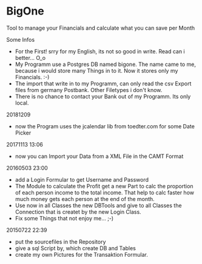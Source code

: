 # BigOne
Tool to manage your Financials and calculate what you can save per Month

Some Infos
- For the First! srry for my English, its not so good in write. Read can 
  i better... O_o
- My Programm use a Postgres DB named bigone. The name came to me, because
  i would store many Things in to it. Now it stores only my Financials. :-)
- The import that write in to my Programm, can only read the csv Export files
  from germany Postbank. Other Filetypes i don't know.
- There is no chance to contact your Bank out of my Programm. Its only local.

20181209
- now the Program uses the jcalendar lib from toedter.com for some
  Date Picker

20171113 13:06
- now you can Import your Data from a XML File in the CAMT Format

20160503 23:00
- add a Login Formular to get Username and Password
- The Module to calculate the Profit get a new Part to calc the
  proportion of each person income to the total income. That help to calc
  faster how much money gets each person at the end of the month.
- Use now in all Classes the new DBTools and give to all Classes the
  Connection that is createt by the new Login Class.
- Fix some Things that not enjoy me... ;-)

20150722 22:39
- put the sourcefiles in the Repository
- give a sql Script by, which create DB and Tables
- create my own Pictures for the Transaktion Formular.


